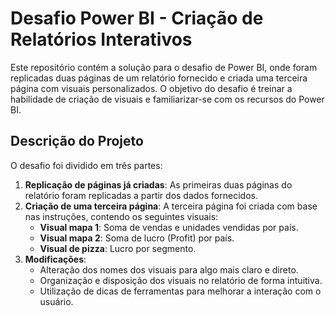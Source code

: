 # Desafio Power BI - Criação de Relatórios Interativos

Este repositório contém a solução para o desafio de Power BI, onde foram replicadas duas páginas de um relatório fornecido e criada uma terceira página com visuais personalizados. O objetivo do desafio é treinar a habilidade de criação de visuais e familiarizar-se com os recursos do Power BI.

## Descrição do Projeto

O desafio foi dividido em três partes:

1. **Replicação de páginas já criadas**: As primeiras duas páginas do relatório foram replicadas a partir dos dados fornecidos.
2. **Criação de uma terceira página**: A terceira página foi criada com base nas instruções, contendo os seguintes visuais:
    - **Visual mapa 1**: Soma de vendas e unidades vendidas por país.
    - **Visual mapa 2**: Soma de lucro (Profit) por país.
    - **Visual de pizza**: Lucro por segmento.
3. **Modificações**:
    - Alteração dos nomes dos visuais para algo mais claro e direto.
    - Organização e disposição dos visuais no relatório de forma intuitiva.
    - Utilização de dicas de ferramentas para melhorar a interação com o usuário.

